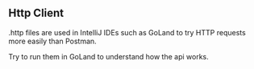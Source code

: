 ## Http Client

.http files are used in IntelliJ IDEs such as GoLand to try HTTP requests more easily than Postman.

Try to run them in GoLand to understand how the api works.